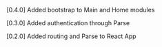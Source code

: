 [0.4.0]
Added bootstrap to Main and Home modules

[0.3.0]
Added authentication through Parse

[0.2.0]
Added routing and Parse to React App
